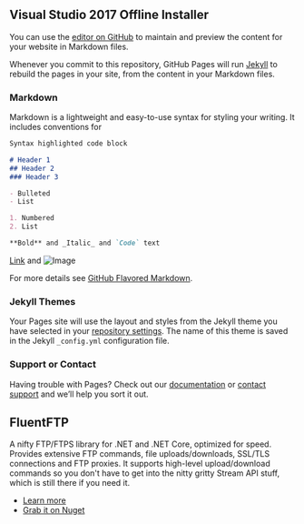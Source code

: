 ## Visual Studio 2017 Offline Installer

You can use the [editor on GitHub](https://github.com/hgupta9/hgupta9.github.io/edit/master/README.md) to maintain and preview the content for your website in Markdown files.

Whenever you commit to this repository, GitHub Pages will run [Jekyll](https://jekyllrb.com/) to rebuild the pages in your site, from the content in your Markdown files.

### Markdown

Markdown is a lightweight and easy-to-use syntax for styling your writing. It includes conventions for

```markdown
Syntax highlighted code block

# Header 1
## Header 2
### Header 3

- Bulleted
- List

1. Numbered
2. List

**Bold** and _Italic_ and `Code` text

```
[Link](url) and ![Image](src)

For more details see [GitHub Flavored Markdown](https://guides.github.com/features/mastering-markdown/).

### Jekyll Themes

Your Pages site will use the layout and styles from the Jekyll theme you have selected in your [repository settings](https://github.com/hgupta9/hgupta9.github.io/settings). The name of this theme is saved in the Jekyll `_config.yml` configuration file.

### Support or Contact

Having trouble with Pages? Check out our [documentation](https://help.github.com/categories/github-pages-basics/) or [contact support](https://github.com/contact) and we’ll help you sort it out.


## FluentFTP
A nifty FTP/FTPS library for .NET and .NET Core, optimized for speed. Provides extensive FTP commands, file uploads/downloads, SSL/TLS connections and FTP proxies. It supports high-level upload/download commands so you don't have to get into the nitty gritty Stream API stuff, which is still there if you need it.

- [Learn more](https://github.com/hgupta9/FluentFTP)
- [Grab it on Nuget](https://www.nuget.org/packages/FluentFTP)
